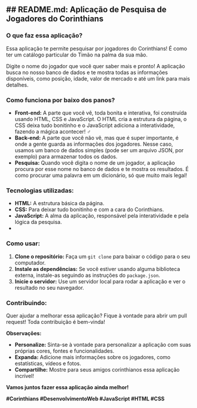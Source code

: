## **## README.md: Aplicação de Pesquisa de Jogadores do Corinthians**

### **O que faz essa aplicação?**

Essa aplicação te permite pesquisar por jogadores do Corinthians! É como ter um catálogo particular do Timão na palma da sua mão. 

Digite o nome do jogador que você quer saber mais e pronto! A aplicação busca no nosso banco de dados e te mostra todas as informações disponíveis, como posição, idade, valor de mercado e até um link para mais detalhes.

### **Como funciona por baixo dos panos?**

* **Front-end:** A parte que você vê, toda bonita e interativa, foi construída usando HTML, CSS e JavaScript. O HTML cria a estrutura da página, o CSS deixa tudo bonitinho e o JavaScript adiciona a interatividade, fazendo a mágica acontecer! ‍♂️
* **Back-end:** A parte que você não vê, mas que é super importante, é onde a gente guarda as informações dos jogadores. Nesse caso, usamos um banco de dados simples (pode ser um arquivo JSON, por exemplo) para armazenar todos os dados. 
* **Pesquisa:** Quando você digita o nome de um jogador, a aplicação procura por esse nome no banco de dados e te mostra os resultados. É como procurar uma palavra em um dicionário, só que muito mais legal!

### **Tecnologias utilizadas:**

* **HTML:** A estrutura básica da página.
* **CSS:** Para deixar tudo bonitinho e com a cara do Corinthians.
* **JavaScript:** A alma da aplicação, responsável pela interatividade e pela lógica da pesquisa.
* 
### **Como usar:**

1. **Clone o repositório:** Faça um `git clone` para baixar o código para o seu computador.
2. **Instale as dependências:** Se você estiver usando alguma biblioteca externa, instale-as seguindo as instruções do `package.json`.
3. **Inicie o servidor:** Use um servidor local para rodar a aplicação e ver o resultado no seu navegador.

### **Contribuindo:**

Quer ajudar a melhorar essa aplicação? Fique à vontade para abrir um pull request! Toda contribuição é bem-vinda!

**Observações:**

* **Personalize:** Sinta-se à vontade para personalizar a aplicação com suas próprias cores, fontes e funcionalidades.
* **Expanda:** Adicione mais informações sobre os jogadores, como estatísticas, vídeos e fotos.
* **Compartilhe:** Mostre para seus amigos corinthianos essa aplicação incrível!

**Vamos juntos fazer essa aplicação ainda melhor!** 

**#Corinthians #DesenvolvimentoWeb #JavaScript #HTML #CSS**
